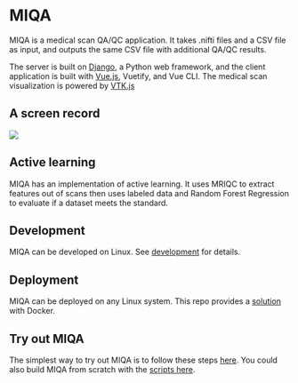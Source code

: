# MIQA
MIQA is a medical scan QA/QC application. It takes .nifti files and a CSV file as input, and outputs the same CSV file with additional QA/QC results.

The server is built on [Django](https://www.djangoproject.com/), a Python web framework, and the client application is built with [Vue.js](https://vuejs.org/), Vuetify, and Vue CLI. The medical scan visualization is powered by [VTK.js](https://kitware.github.io/vtk-js/index.html)

## A screen record
![](https://user-images.githubusercontent.com/3123478/63644049-df545a80-c6ad-11e9-8a32-22b18c3add25.gif)

## Active learning
MIQA has an implementation of active learning. It uses MRIQC to extract features out of scans then uses labeled data and Random Forest Regression to evaluate if a dataset meets the standard.

## Development
MIQA can be developed on Linux. See [development](https://github.com/OpenImaging/miqa/blob/master/development.md) for details.

## Deployment
MIQA can be deployed on any Linux system. This repo provides a [solution](devops/docker/README.md) with Docker.

## Try out MIQA
The simplest way to try out MIQA is to follow these steps [here](https://cloud.docker.com/u/kitware/repository/docker/kitware/miqa/general). You could also build MIQA from scratch with the [scripts here](devops/docker/README.md).
